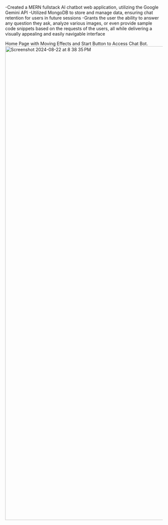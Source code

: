 -Created a MERN fullstack AI chatbot web application, utilizing the Google Gemini API
-Utilized MongoDB to store and manage data, ensuring chat retention for users in future sessions
-Grants the user the ability to answer any question they ask, analyze various images, or even provide sample code snippets based on the requests of the users, all while delivering a visually appealing and easily navigable interface

Home Page with Moving Effects and Start Button to Access Chat Bot. 
<img width="1512" alt="Screenshot 2024-08-22 at 8 38 35 PM" src="https://github.com/user-attachments/assets/a258cca9-1786-4bb5-9b9e-013e22e44863">
